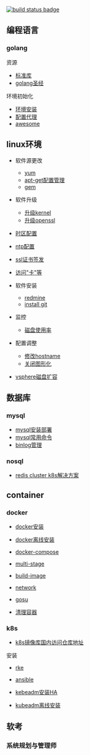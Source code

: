 [![build status badge](https://img.shields.io/travis/docker-library/docker/master.svg?label=docker%20)](/container/docker)
## 编程语言
### golang

资源

- [标准库](https://studygolang.com/pkgdoc)
- [golang圣经](https://books.studygolang.com/gopl-zh)

环境初始化

- [环境安装](/program/golang/install.md)
- [配置代理](/program/golang/delegate.md)
- [awesome](https://github.com/avelino/awesome-go)

## linux环境

- 软件源更改
    - [yum](/linux/yum.md)
    - [apt-get配置管理](/linux/apt.md)
    - [gem](/linux/gem.md)
    
- 软件升级
    - [升级kernel](/linux/kernel.md)
    - [升级openssl](/linux/openssl.md)

- [时区配置](/linux/timezone.md)

- [ntp配置](/linux/ntp.md)

- [ssl证书签发](/linux/cert.md)

- [访问"卡"等](/linux/block.md)

- 软件安装
    - [redmine](/linux/redmine.md)
    - [install git](/shell/git.md)

- 监控
   - [磁盘使用率](/linux/monitor/disk.md)

- 配置调整
    - [修改hostname](/linux/hostname.md)
    - [关闭图形化]()
    
- [vsphere磁盘扩容](http://blog.sina.com.cn/s/blog_56a70c0401018dlv.html)
    
## 数据库

### mysql

- [mysql安装部署](/database/mysql/install.md)
- [mysql常用命令](/database/mysql/cmd.md)
- [binlog管理](/database/mysql/binlog.md)

### nosql

- [redis cluster k8s解决方案](/database/redis-cluster-k8s.md)

## container
### docker

- [docker安装](/container/docker/docker-install.md)

- [docker离线安装](/container/docker/docker-install-offline.md)

- [docker-compose](/container/docker/docker-compose.md)

- [multi-stage](/container/docker/docker-multi-stage.md)

- [build-image](/container/docker/docker-image.md)

- [network](/container/docker/docker-network.md)

- [gosu](https://blog.csdn.net/boling_cavalry/article/details/93380447)

- [清理容器](/container/docker/clean.md)

### k8s

- [k8s镜像库国内访问仓库地址](/container/k8s/mirror.md)

安装

- [rke](/container/k8s/k8s-rke.md)

- [ansible](https://github.com/easzlab/kubeasz)

- [kebeadm安装HA](/container/k8s/k8s-kubeadm.md)

- [kubeadm离线安装](/container/k8s/kubeadm-offline.md)

## 软考

### 系统规划与管理师


